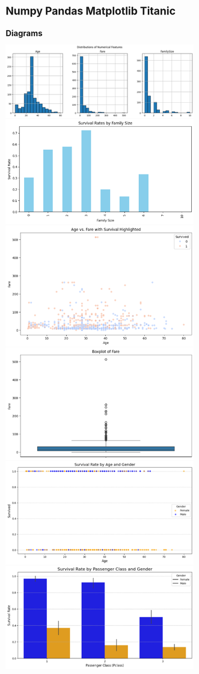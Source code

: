 # Numpy Pandas Matplotlib Titanic

## Diagrams

<img src="images/diagram-1.png" alt="Diagram 1" width="500"/>

<img src="images/diagram-2.png" alt="Diagram 2" width="500"/>

<img src="images/diagram-3.png" alt="Diagram 3" width="500"/>

<img src="images/diagram-4.png" alt="Diagram 4" width="500"/>

<img src="images/diagram-5.png" alt="Diagram 5" width="500"/>

<img src="images/diagram-6.png" alt="Diagram 6" width="500"/>
